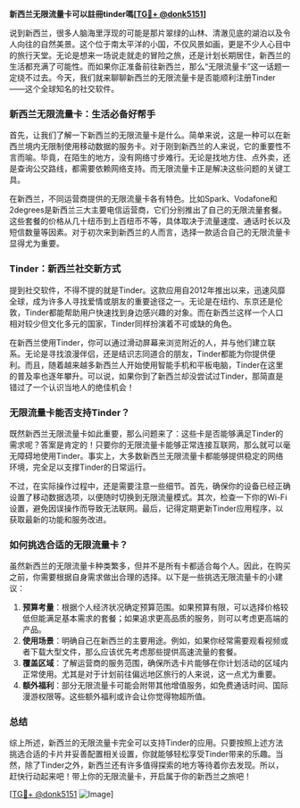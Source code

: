 **新西兰无限流量卡可以註冊tinder嗎[[TG💪+ @donk5151](https://t.me/s/donk5151)]**

说到新西兰，很多人脑海里浮现的可能是那片翠绿的山林、清澈见底的湖泊以及令人向往的自然美景。这个位于南太平洋的小国，不仅风景如画，更是不少人心目中的旅行天堂。无论是想来一场说走就走的冒险之旅，还是计划长期居住，新西兰的生活都充满了可能性。而如果你正准备前往新西兰，那么“无限流量卡”这一话题一定绕不过去。今天，我们就来聊聊新西兰的无限流量卡是否能顺利注册Tinder——这个全球知名的社交软件。

### 新西兰无限流量卡：生活必备好帮手

首先，让我们了解一下新西兰的无限流量卡是什么。简单来说，这是一种可以在新西兰境内无限制使用移动数据的服务卡。对于刚到新西兰的人来说，它的重要性不言而喻。毕竟，在陌生的地方，没有网络寸步难行。无论是找地方住、点外卖，还是查询公交路线，都需要依赖网络支持。而无限流量卡正是解决这些问题的关键工具。

在新西兰，不同运营商提供的无限流量卡各有特色。比如Spark、Vodafone和2degrees是新西兰三大主要电信运营商，它们分别推出了自己的无限流量套餐。这些套餐的价格从几十纽币到上百纽币不等，具体取决于流量速度、通话时长以及短信数量等因素。对于初次来到新西兰的人而言，选择一款适合自己的无限流量卡显得尤为重要。

### Tinder：新西兰社交新方式

提到社交软件，不得不提的就是Tinder。这款应用自2012年推出以来，迅速风靡全球，成为许多人寻找爱情或朋友的重要途径之一。无论是在纽约、东京还是伦敦，Tinder都能帮助用户快速找到身边感兴趣的对象。而在新西兰这样一个人口相对较少但文化多元的国家，Tinder同样扮演着不可或缺的角色。

在新西兰使用Tinder，你可以通过滑动屏幕来浏览附近的人，并与他们建立联系。无论是寻找浪漫伴侣，还是结识志同道合的朋友，Tinder都能为你提供便利。而且，随着越来越多新西兰人开始使用智能手机和平板电脑，Tinder在这里的普及率也逐年攀升。可以说，如果你到了新西兰却没尝试过Tinder，那简直是错过了一个认识当地人的绝佳机会！

### 无限流量卡能否支持Tinder？

既然新西兰无限流量卡如此重要，那么问题来了：这些卡是否能够满足Tinder的需求呢？答案是肯定的！只要你的无限流量卡能够正常连接互联网，那么就可以毫无障碍地使用Tinder。事实上，大多数新西兰无限流量卡都能够提供稳定的网络环境，完全足以支撑Tinder的日常运行。

不过，在实际操作过程中，还是需要注意一些细节。首先，确保你的设备已经正确设置了移动数据选项，以便随时切换到无限流量模式。其次，检查一下你的Wi-Fi设置，避免因误操作而导致无法联网。最后，记得定期更新Tinder应用程序，以获取最新的功能和服务改进。

### 如何挑选合适的无限流量卡？

虽然新西兰的无限流量卡种类繁多，但并不是所有卡都适合每个人。因此，在购买之前，你需要根据自身需求做出合理的选择。以下是一些挑选无限流量卡的小建议：

1. **预算考量**：根据个人经济状况确定预算范围。如果预算有限，可以选择价格较低但能满足基本需求的套餐；如果追求更高品质的服务，则可以考虑更高端的产品。
2. **使用场景**：明确自己在新西兰的主要用途。例如，如果你经常需要观看视频或者下载大型文件，那么应该优先考虑那些提供高速流量的套餐。
3. **覆盖区域**：了解运营商的服务范围，确保所选卡片能够在你计划活动的区域内正常使用。尤其是对于计划前往偏远地区旅行的人来说，这一点尤为重要。
4. **额外福利**：部分无限流量卡可能会附带其他增值服务，如免费通话时间、国际漫游权限等。这些额外福利或许会让你觉得物超所值。

### 总结

综上所述，新西兰的无限流量卡完全可以支持Tinder的应用。只要按照上述方法挑选合适的卡片并妥善配置相关设置，你就能够轻松享受Tinder带来的乐趣。当然，除了Tinder之外，新西兰还有许多值得探索的地方等待着你去发现。所以，赶快行动起来吧！带上你的无限流量卡，开启属于你的新西兰之旅吧！

[[TG💪+ @donk5151](https://t.me/s/donk5151) ![Image](https://i.postimg.cc/rwNCRYN7/Snipaste-2025-04-30-17-27-05.png)]